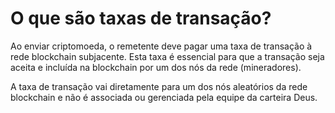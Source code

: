 # O que são taxas de transação?

Ao enviar criptomoeda, o remetente deve pagar uma taxa de transação à rede blockchain subjacente. Esta taxa é essencial para que a transação seja aceita e incluída na blockchain por um dos nós da rede (mineradores).

A taxa de transação vai diretamente para um dos nós aleatórios da rede blockchain e não é associada ou gerenciada pela equipe da carteira Deus.